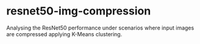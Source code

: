 # resnet50-img-compression
Analysing the ResNet50 performance under scenarios where input images are compressed applying K-Means clustering.
